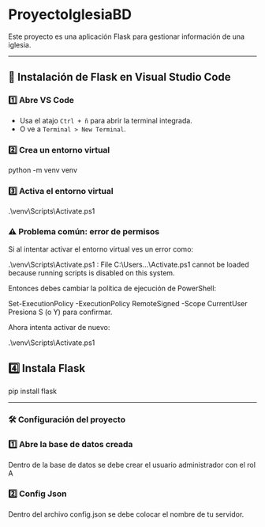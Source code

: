 # ProyectoIglesiaBD

Este proyecto es una aplicación Flask para gestionar información de una iglesia.

---

## 🚀 Instalación de Flask en Visual Studio Code

### 1️⃣ Abre VS Code

- Usa el atajo `Ctrl + ñ` para abrir la terminal integrada.
- O ve a `Terminal > New Terminal`.

### 2️⃣ Crea un entorno virtual
python -m venv venv
### 3️⃣ Activa el entorno virtual
.\venv\Scripts\Activate.ps1
### ⚠️ Problema común: error de permisos
Si al intentar activar el entorno virtual ves un error como:

.\venv\Scripts\Activate.ps1 : File C:\Users\...\Activate.ps1 cannot be loaded because running scripts is disabled on this system.

Entonces debes cambiar la política de ejecución de PowerShell:

Set-ExecutionPolicy -ExecutionPolicy RemoteSigned -Scope CurrentUser
Presiona S (o Y) para confirmar.

Ahora intenta activar de nuevo:

.\venv\Scripts\Activate.ps1

## 4️⃣ Instala Flask

pip install flask

---
### 🛠️ Configuración del proyecto 

### 1️⃣ Abre la base de datos creada

Dentro de la base de datos se debe crear el usuario administrador con el rol A

### 2️⃣ Config Json

Dentro del archivo config.json se debe colocar el nombre de tu servidor. 
